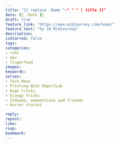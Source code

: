 ```yaml
---
title: "{{ replace .Name "-" " " | title }}"
date: {{ .Date }}
draft: true
feature_link: "https://www.midjourney.com/home/"
feature_text: "by IA Midjourney"
description:
isStarred: false
tags:
categories:
- rsnt
- dev
- fingerfood
images:
keywords:
series:
- Tech News
- Printing With ReportLab
- Hugo tricks
- Django tricks
- Indiweb, webmentions and friends
- Horror stories

reply:
repost:
like:
rsvp:
bookmark:
---
```


